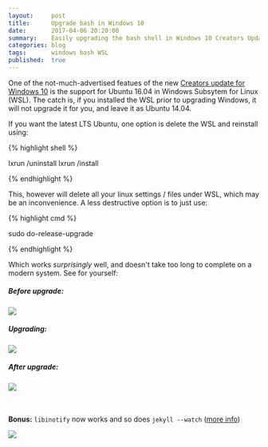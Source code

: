 ```yaml
---
layout:     post
title:      Upgrade bash in Windows 10
date:       2017-04-06 20:20:00
summary:    Easily upgrading the bash shell in Windows 10 Creators Update without reinstalling
categories: blog
tags:       windows bash WSL
published:  true
---
```


One of the not-much-advertised featues of the new [Creators update for Windows 10](https://www.microsoft.com/en-us/windows/upcoming-features) is the support for Ubuntu 16.04 in Windows Subsytem for Linux (WSL). The catch is, if you installed the WSL prior to upgrading Windows, it will not upgrade it for you, and leave it as Ubuntu 14.04. 

If you want the latest LTS Ubuntu, one option is delete the WSL and reinstall using:

{% highlight shell %}

lxrun /uninstall
lxrun /install

{% endhighlight %}

This, however will delete all your linux settings / files under WSL, which may be an inconvenience. A less destructive option is to just use:

{% highlight cmd %}

sudo do-release-upgrade

{% endhighlight %}

Which works *surprisingly* well, and doesn't take too long to complete on a modern system. See for yourself:

##### Before upgrade:

<img src="{{ site.baseurl }}/images/ubuntu_before.png">

##### Upgrading:

<img src="{{ site.baseurl }}/images/ubuntu_during.png">

##### After upgrade:

<img src="{{ site.baseurl }}/images/ubuntu_after.png">


<br><br>
**Bonus:** `libinotify` now works and so does `jekyll --watch` ([more info](https://github.com/Microsoft/BashOnWindows/issues/216))

<img src="{{ site.baseurl }}/images/jekyll_regenerate.png">
